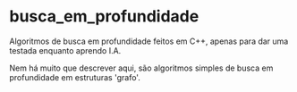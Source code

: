 # busca_em_profundidade
 Algoritmos de busca em profundidade feitos em C++, apenas para dar uma testada enquanto aprendo I.A.

Nem há muito que descrever aqui, são algoritmos simples de busca em profundidade em estruturas 'grafo'.